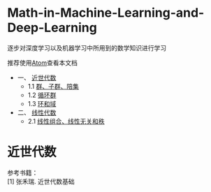 # Math-in-Machine-Learning-and-Deep-Learning

逐步对深度学习以及机器学习中所用到的数学知识进行学习

推荐使用[Atom](https://atom.io/)查看本文档

* 一、 [近世代数](#近世代数)
  * 1.1 [群、子群、陪集](#群、子群、陪集)
  * 1.2 [循环群](#循环群)
  * 1.3 [环和域](#环和域)
* 二、 [线性代数](#线性代数)
  * 2.1 [线性组合、线性无关和秩](#线性组合、线性无关和秩)

# 近世代数
参考书籍：<br>
  [1] 张禾瑞. 近世代数基础
